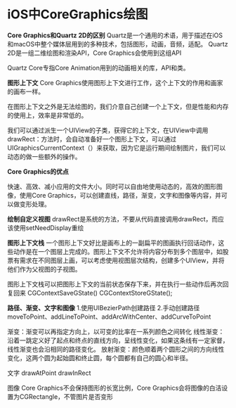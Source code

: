 # iOS中CoreGraphics绘图

**Core Graphics和Quartz 2D的区别**
Quartz是一个通用的术语，用于描述在iOS和macOS中整个媒体层用到的多种技术，包括图形，动画，音频，适配。
Quartz 2D是一组二维绘图和渲染API，Core Graphics会使用到这组API

Quartz Core专指Core Animation用到的动画相关的库，API和类。

**图形上下文**
Core Graphics使用图形上下文进行工作，这个上下文的作用和画家的画布一样。

在图形上下文之外是无法绘图的，我们介意自己创建一个上下文，但是性能和内存的使用上，效率是非常低的。

我们可以通过派生一个UIView的子类，获得它的上下文，在UIView中调用drawRect：方法时，会自动准备好一个图形上下文，可以通过UIGraphicsCurrentContext（）来获取，因为它是运行期间绘制图片，我们可以动态的做一些额外的操作。

**Core Graphics的优点**

快速、高效、减小应用的文件大小。同时可以自由地使用动态的，高效的图形图像，使用Core Graphics，可以创建直线，路径，渐变，文字和图像等内容，并可以做变形处理。


**绘制自定义视图**
drawRect是系统的方法，不要从代码直接调用drawRect，而应该使用setNeedDisplay重绘

**图形上下文栈**
一个图形上下文好比是画布上的一副扁平的图画执行回话动作，这些动作是在一个图层上完成的。图形上下文不允许将内容分布到多个图层中，如股票有需求在不同图层上画，可以考虑使用视图层次结构，创建多个UIView，并将他们作为父视图的子视图。

图形上下文栈可以把图形上下文的当前状态保存下来，并在执行一些动作后再次回复回来
CGContextSaveGState()
CGContextStoreGState();

**路径、渐变、文字和图像**
1.使用UIBezierPath创建路径
2.手动创建路径moveToPoint、addLineToPoint、addArcWithCenter、addCurveToPoint


渐变：渐变可以再指定方向上，以可变的比率在一系列颜色之间转化
线性渐变：沿着一跳定义好了起点和终点的直线方向，呈线性变化，如果这条线有一定家督，线性渐变也会沿相同的路径变化。
放射渐变：颜色顺着两个圆形之间的方向线性变化，这两个圆为起始圆和终止圆，每个圆都有自己的圆心和半径。

文字
drawAtPoint
drawInRect

图像
Core Graphics不会保持图形的长宽比例，Core Graphics会将图像的白洁设置为CGRectangle，不管图片是否变形



